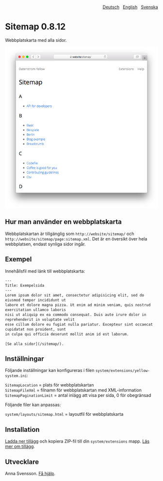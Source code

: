 <p align="right"><a href="README-de.md">Deutsch</a> &nbsp; <a href="README.md">English</a> &nbsp; <a href="README-sv.md">Svenska</a></p>

# Sitemap 0.8.12

Webbplatskarta med alla sidor.

<p align="center"><img src="sitemap-screenshot.png?raw=true" alt="Skärmdump"></p>

## Hur man använder en webbplatskarta 

Webbplatskartan är tillgänglig som `http://website/sitemap/` och `http://website/sitemap/page:sitemap.xml`. Det är en översikt över hela webbplatsen, endast synliga sidor ingår.

## Exempel

Innehållsfil med länk till webbplatskarta:

    ---
    Title: Exempelsida
    ---
    Lorem ipsum dolor sit amet, consectetur adipisicing elit, sed do eiusmod tempor incididunt ut 
    labore et dolore magna pizza. Ut enim ad minim veniam, quis nostrud exercitation ullamco laboris 
    nisi ut aliquip ex ea commodo consequat. Duis aute irure dolor in reprehenderit in voluptate velit 
    esse cillum dolore eu fugiat nulla pariatur. Excepteur sint occaecat cupidatat non proident, sunt 
    in culpa qui officia deserunt mollit anim id est laborum.
    
    [Se alla sidor](/sitemap/).

## Inställningar

Följande inställningar kan konfigureras i filen `system/extensions/yellow-system.ini`:

`SitemapLocation` = plats för webbplatskartan  
`SitemapFileXml` = filnamn för webbplatskartan med XML-information  
`SitemapPaginationLimit` = antal inlägg att visa per sida, 0 för obegränsad  

Följande filer kan anpassas:

`system/layouts/sitemap.html` = layoutfil för webbplatskarta  

## Installation

[Ladda ner tillägg](https://github.com/annaesvensson/yellow-sitemap/archive/main.zip) och kopiera ZIP-fil till din `system/extensions` mapp. [Läs mer om tillägg](https://github.com/annaesvensson/yellow-update/tree/main/README-sv.md).

## Utvecklare

Anna Svensson. [Få hjälp](https://datenstrom.se/sv/yellow/help/).
